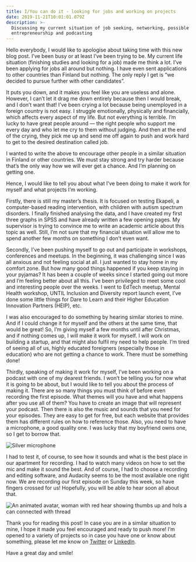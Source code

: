 ```yaml
---
title: I/You can do it - looking for jobs and working on projects
date: 2019-11-21T10:01:01.079Z
description: >-
  Discussing my current situation of job seeking, networking, possible
  entrepreneurship and podcasting
---
```

Hello everybody, I would like to apologise about taking time with this new blog post. I’ve been busy or at least I’ve been trying to be. My current life situation (finishing studies and looking for a job) made me think a lot. I’ve been applying for jobs all around but nothing. I have even sent applications to other countries than Finland but nothing. The only reply I get is “we decided to pursue further with other candidates”.

It puts you down, and it makes you feel like you are useless and alone. However, I can’t let it drag me down entirely because then I would break, and I don’t want that! I’ve been crying a lot because being unemployed in a foreign country is not easy. I struggle emotionally, physically and financially, which affects every aspect of my life. But not everything is terrible. I’m lucky to have great people around — the right people who support me every day and who let me cry to them without judging. And then at the end of the crying, they pick me up and send me off again to push and work hard to get to the desired destination called job. 

I wanted to write the above to encourage other people in a similar situation in Finland or other countries. We must stay strong and try harder because that’s the only way how we will ever get a chance. And I’m planning on getting one. 

Hence, I would like to tell you about what I’ve been doing to make it work for myself and what projects I’m working.

Firstly, there is still my master’s thesis. It is focused on testing Ekapeli, a computer-based reading intervention, with children with autism spectrum disorders. I finally finished analysing the data, and I have created my first three graphs in SPSS and have already written a few opening pages. My supervisor is trying to convince me to write an academic article about this topic as well. Still, I’m not sure that my financial situation will allow me to spend another few months on something I don’t even want. 

Secondly, I’ve been pushing myself to go out and participate in workshops, conferences and meetups. In the beginning, it was challenging since I was all anxious and not feeling social at all. I just wanted to stay home in my comfort zone. But how many good things happened if you keep staying in your pyjamas? It has been a couple of weeks since I started going out more and I’m feeling better about all this. I’ve been privileged to meet some cool and interesting people over the weeks. I went to EdTech meetup, Mental Health workshop, UNTIL Inclusion and Diversity report launch event, I’ve done some little things for Dare to Learn and their Higher Education Innovation Partners (HEIP), etc.

 I was also encouraged to do something by hearing similar stories to mine. And if I could change it for myself and the others at the same time, that would be great! So, I’m giving myself a few months until after Christmas, and if nothing comes up, I will make it work for myself. I will work on building a startup, and that might also fulfil my need to help people. I’m tired of seeing all of us, highly educated foreigners (especially those in education) who are not getting a chance to work. There must be something done!

Thirdly, speaking of making it work for myself, I’ve been working on a podcast with one of my dearest friends. I won’t be telling you for now what it is going to be about, but I would like to tell you about the process of making it. There are so many things you must think of before even recording the first episode. What themes will you have and what happens after you use all of them? You have to create an image that will represent your podcast. Then there is also the music and sounds that you need for your episodes. They are easy to get for free, but each website that provides them has different rules on how to reference those. Also, you need to have a microphone, a good quality one. I was lucky that my boyfriend owns one, so I get to borrow that. 

![Silver microphone](/img/img_20191121_115626.jpg "Blue Yeti Microphone ")

I had to test it, of course, to see how it sounds and what is the best place in our apartment for recording. I had to watch many videos on how to set the mic and make it sound the best. And of course, I had to choose a recording and editing software, and Audacity seems to be the most available one right now. We are recording our first episode on Sunday this week, so have fingers crossed for us! Hopefully, you will be able to hear soon all about that. 

![An animated avatar, woman with red hear showing thumbs up and hols a can connected with thread](/img/jvj.jpeg "The avatar of me, the podcaster")

Thank you for reading this post! In case you are in a similar situation to mine, I hope it made you feel encouraged and ready to push more! I’m opened to a variety of projects so in case you have one or know about something, please let me know on [Twitter](https://twitter.com/petra_kucharova) or [LinkedIn](www.linkedin.com/in/petra-kucharova). 

Have a great day and smile!
